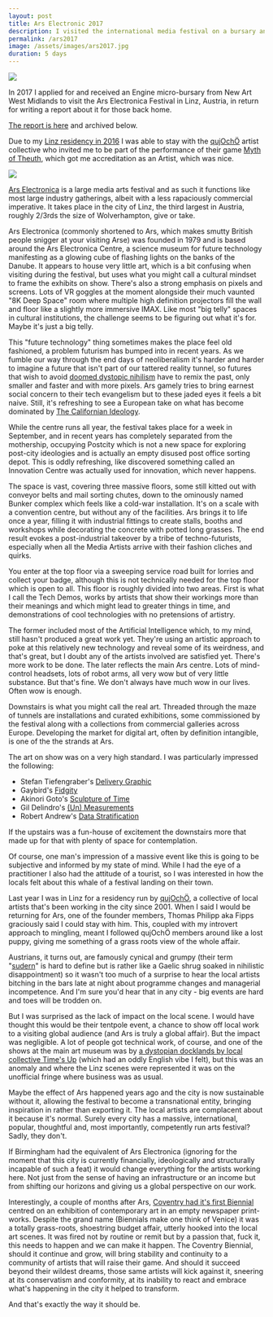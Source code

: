 ```yaml
---
layout: post
title: Ars Electronic 2017
description: I visited the international media festival on a bursary and took part in a game as a media artist.
permalink: /ars2017
image: /assets/images/ars2017.jpg
duration: 5 days
---
```


![](http://art.peteashton.com/assets/images/ars2017.jpg)

In 2017 I applied for and received an Engine micro-bursary from New Art West Midlands to visit the Ars Electronica Festival in Linz, Austria, in return for writing a report about it for those back home. 

[The report is here](http://newartwestmidlands.co.uk/editorial/pete-ashton-on-ars-electronica-linz/) and archived below. 

Due to my [Linz residency in 2016](http://art.peteashton.com/goodbye-wittgenstein/) I was able to stay with the [qujOchÖ](http://qujochoe.org/) artist collective who invited me to be part of the performance of their game [Myth of Theuth](https://qujochoe.org/myth-of-theuth-ars-electronica-festival-2017/), which got me accreditation as an Artist, which was nice. 

![](http://art.peteashton.com/assets/images/MYTHOS_VON_THEUTH_ARS_ELECTRONICA_2017_170910_26.jpg)

[Ars Electronica](https://www.aec.at/festival/) is a large media arts festival and as such it functions like most large industry gatherings, albeit with a less rapaciously commercial imperative. It takes place in the city of Linz, the third largest in Austria, roughly 2/3rds the size of Wolverhampton, give or take. 

Ars Electronica (commonly shortened to Ars, which makes smutty British people snigger at your visiting Arse) was founded in 1979 and is based around the Ars Electronica Centre, a science museum for future technology manifesting as a glowing cube of flashing lights on the banks of the Danube. It appears to house very little art, which is a bit confusing when visiting during the festival, but uses what you might call a cultural mindset to frame the exhibits on show. There's also a strong emphasis on pixels and screens. Lots of VR goggles at the moment alongside their much vaunted "8K Deep Space" room where multiple high definition projectors fill the wall and floor like a slightly more immersive IMAX. Like most "big telly" spaces in cultural institutions, the challenge seems to be figuring out what it's for. Maybe it's just a big telly. 

This "future technology" thing sometimes makes the place feel old fashioned, a problem futurism has bumped into in recent years. As we fumble our way through the end days of neoliberalism it's harder and harder to imagine a future that isn't part of our tattered reality tunnel, so futures that wish to avoid [doomed dystopic nihilism](https://thebaffler.com/outbursts/future-fail-silverman) have to remix the past, only smaller and faster and with more pixels. Ars gamely tries to bring earnest social concern to their tech evangelism but to these jaded eyes it feels a bit naive. Still, it's refreshing to see a European take on what has become dominated by [The Californian Ideology](https://en.wikipedia.org/wiki/The_Californian_Ideology). 

While the centre runs all year, the festival takes place for a week in September, and in recent years has completely separated from the mothership, occupying Postcity which is not a new space for exploring post-city ideologies and is actually an empty disused post office sorting depot. This is oddly refreshing, like discovered something called an Innovation Centre was actually used for innovation, which never happens. 

The space is vast, covering three massive floors, some still kitted out with conveyor belts and mail sorting chutes, down to the ominously named Bunker complex which feels like a cold-war installation. It's on a scale with a convention centre, but without any of the facilities. Ars brings it to life once a year, filling it with industrial fittings to create stalls, booths and workshops while decorating the concrete with potted long grasses. The end result evokes a post-industrial takeover by a tribe of techno-futurists, especially when all the Media Artists arrive with their fashion cliches and quirks. 

You enter at the top floor via a sweeping service road built for lorries and collect your badge, although this is not technically needed for the top floor which is open to all. This floor is roughly divided into two areas. First is what I call the Tech Demos, works by artists that show their workings more than their meanings and which might lead to greater things in time, and demonstrations of cool technologies with no pretensions of artistry. 

The former included most of the Artificial Intelligence which, to my mind, still hasn't produced a great work yet. They're using an artistic approach to poke at this relatively new technology and reveal some of its weirdness, and that's great, but I doubt any of the artists involved are satisfied yet. There's more work to be done. The later reflects the main Ars centre. Lots of mind-control headsets, lots of robot arms, all very wow but of very little substance. But that's fine. We don't always have much wow in our lives. Often wow is enough.

Downstairs is what you might call the real art. Threaded through the maze of tunnels are installations and curated exhibitions, some commissioned by the festival along with a collections from commercial galleries across Europe. Developing the market for digital art, often by definition intangible, is one of the the strands at Ars.

The art on show was on a very high standard. I was particularly impressed the following:

- Stefan Tiefengraber's [Delivery Graphic](https://www.aec.at/ai/en/delivery-graphic/)
- Gaybird's [Fidgity](https://www.aec.at/ai/en/fidgety/)
- Akinori Goto's [Sculpture of Time](https://www.aec.at/ai/en/sculpture-of-time/)
- Gil Delindro's [(Un) Measurements](https://www.aec.at/ai/en/un-measurements/)
- Robert Andrew's [Data Stratification](https://www.aec.at/ai/en/data-stratification/)

If the upstairs was a fun-house of excitement the downstairs more that made up for that with plenty of space for contemplation. 

Of course, one man's impression of a massive event like this is going to be subjective and informed by my state of mind. While I had the eye of a practitioner I also had the attitude of a tourist, so I was interested in how the locals felt about this whale of a festival landing on their town. 

Last year I was in Linz for a residency run by [qujOchÖ](http://qujochoe.org), a collective of local artists that's been working in the city since 2001. When I said I would be returning for Ars, one of the founder members, Thomas Philipp aka Fipps graciously said I could stay with him. This, coupled with my introvert approach to mingling, meant I followed qujOchÖ members around like a lost puppy, giving me something of a grass roots view of the whole affair. 

Austrians, it turns out, are famously cynical and grumpy (their term "[sudern](https://www.quora.com/What-is-life-like-in-Vienna-Austria)" is hard to define but is rather like a Gaelic shrug soaked in nihilistic disappointment) so it wasn't too much of a surprise to hear the local artists bitching in the bars late at night about programme changes and managerial incompetence. And I'm sure you'd hear that in any city - big events are hard and toes will be trodden on. 

But I was surprised as the lack of impact on the local scene. I would have thought this would be their tentpole event, a chance to show off local work to a visiting global audience (and Ars is truly a global affair). But the impact was negligible. A lot of people got technical work, of course, and one of the shows at the main art museum was by [a dystopian docklands by local collective Time's Up](https://www.aec.at/ai/en/timesup/) (which had an oddly English vibe I felt), but this was an anomaly and where the Linz scenes were represented it was on the unofficial fringe where business was as usual. 

Maybe the effect of Ars happened years ago and the city is now sustainable without it, allowing the festival to become a transnational entity, bringing inspiration in rather than exporting it. The local artists are complacent about it because it's normal. Surely every city has a massive, international, popular, thoughtful and, most importantly, competently run arts festival? Sadly, they don't. 

If Birmingham had the equivalent of Ars Electronica (ignoring for the moment that this city is currently financially, ideologically and structurally incapable of such a feat) it would change everything for the artists working here. Not just from the sense of having an infrastructure or an income but from shifting our horizons and giving us a global perspective on our work. 

Interestingly, a couple of months after Ars, [Coventry had it's first Biennial](https://coventrybiennial.com) centred on an exhibition of contemporary art in an empty newspaper print-works. Despite the grand name (Biennials make one think of Venice) it was a totally grass-roots, shoestring budget affair, utterly hooked into the local art scenes. It was fired not by routine or remit but by a passion that, fuck it, this needs to happen and we can make it happen. The Coventry Biennial, should it continue and grow, will bring stability and continuity to a community of artists that will raise their game. And should it succeed beyond their wildest dreams, those same artists will kick against it, sneering at its conservatism and conformity, at its inability to react and embrace what's happening in the city it helped to transform. 

And that's exactly the way it should be. 